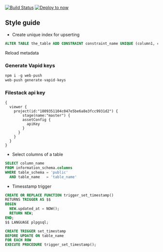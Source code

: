 [![Build Status](https://travis-ci.com/revskill10/next-template.svg?branch=master)](https://travis-ci.com/revskill10/next-template)
[![Deploy to now](https://deploy.now.sh/static/button.svg)](https://deploy.now.sh/?repo=https://github.com/revskill10/next-template)


## Style guide


- Create unique index for upserting

```sql
ALTER TABLE the_table ADD CONSTRAINT constraint_name UNIQUE (column1, column2);
```

Reload metadata


### Generate Vapid keys

```js
npm i -g web-push
web-push generate-vapid-keys
```

### Filestack api key

```
{
  viewer {
    project(id:"1809351104c047e5be6a8e3fcc9931d2") {
        stage(name:"master") {
        assetConfig {
          apiKey
        }
      }
    }
  }
}
```

- Select columns of a table

```sql
SELECT column_name
FROM information_schema.columns
WHERE table_schema = 'public'
  AND table_name   = 'table_name'
```

- Timesstamp trigger

```sql
CREATE OR REPLACE FUNCTION trigger_set_timestamp()
RETURNS TRIGGER AS $$
BEGIN
  NEW.updated_at = NOW();
  RETURN NEW;
END;
$$ LANGUAGE plpgsql;

CREATE TRIGGER set_timestamp
BEFORE UPDATE ON table_name
FOR EACH ROW
EXECUTE PROCEDURE trigger_set_timestamp();
```
